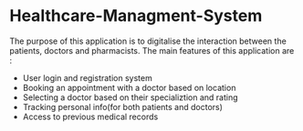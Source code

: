 # Healthcare-Managment-System

The purpose of this application is to digitalise the interaction between the patients, doctors and pharmacists.
The main features of this application are : 
  * User login and registration system
  * Booking an appointment with a doctor based on location
  * Selecting a doctor based on their specializtion and rating
  * Tracking personal info(for both patients and doctors)
  * Access to previous medical records
